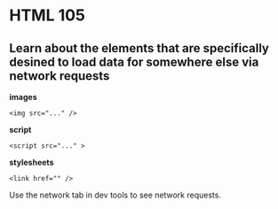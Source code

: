 # HTML 105

## Learn about the elements that are specifically desined to load data for somewhere else via network requests

**images**

```
<img src="..." />
```

**script**

```
<script src="..." >
```
**stylesheets**

```
<link href="" />
```

Use the network tab in dev tools to see network requests.